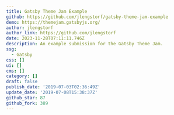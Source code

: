 ```yaml
---
title: Gatsby Theme Jam Example
github: https://github.com/jlengstorf/gatsby-theme-jam-example
demo: https://themejam.gatsbyjs.org/
author: jlengstorf
author_link: https://github.com/jlengstorf
date: 2023-11-28T07:11:11.746Z
description: An example submission for the Gatsby Theme Jam.
ssg:
  - Gatsby
css: []
ui: []
cms: []
category: []
draft: false
publish_date: '2019-07-03T02:36:49Z'
update_date: '2019-07-08T15:38:37Z'
github_star: 87
github_fork: 389
---
```

